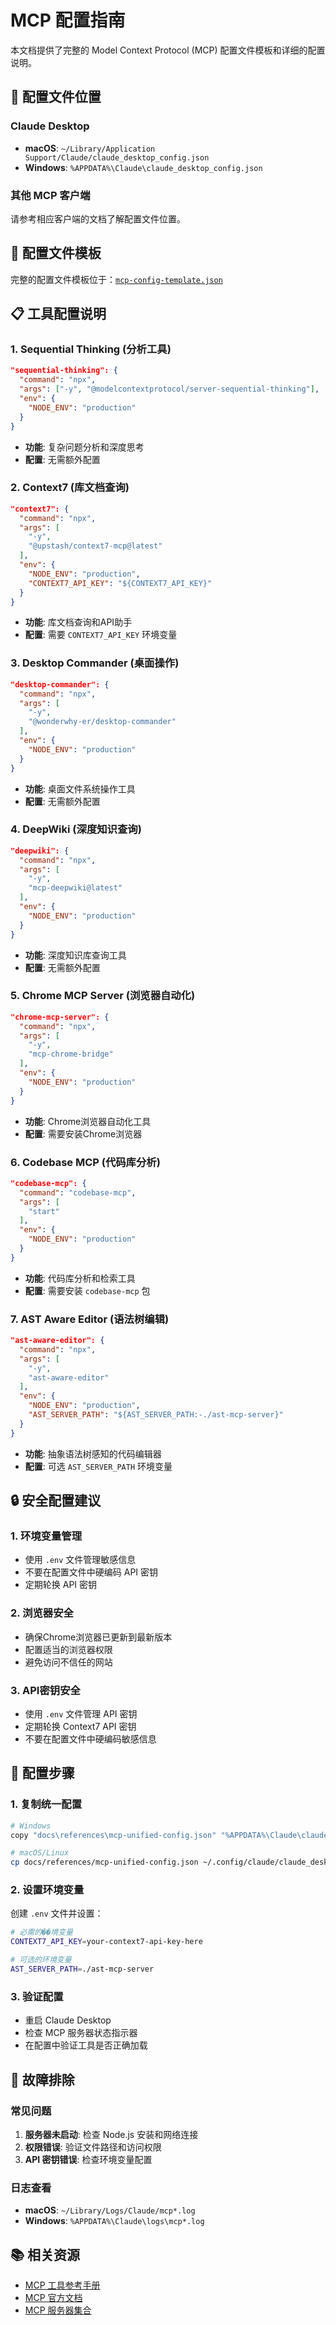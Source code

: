# MCP 配置指南

本文档提供了完整的 Model Context Protocol (MCP) 配置文件模板和详细的配置说明。

## 📁 配置文件位置

### Claude Desktop
- **macOS**: `~/Library/Application Support/Claude/claude_desktop_config.json`
- **Windows**: `%APPDATA%\Claude\claude_desktop_config.json`

### 其他 MCP 客户端
请参考相应客户端的文档了解配置文件位置。

## 🔧 配置文件模板

完整的配置文件模板位于：[`mcp-config-template.json`](./mcp-config-template.json)

## 📋 工具配置说明

### 1. Sequential Thinking (分析工具)
```json
"sequential-thinking": {
  "command": "npx",
  "args": ["-y", "@modelcontextprotocol/server-sequential-thinking"],
  "env": {
    "NODE_ENV": "production"
  }
}
```
- **功能**: 复杂问题分析和深度思考
- **配置**: 无需额外配置

### 2. Context7 (库文档查询)
```json
"context7": {
  "command": "npx",
  "args": [
    "-y",
    "@upstash/context7-mcp@latest"
  ],
  "env": {
    "NODE_ENV": "production",
    "CONTEXT7_API_KEY": "${CONTEXT7_API_KEY}"
  }
}
```
- **功能**: 库文档查询和API助手
- **配置**: 需要 `CONTEXT7_API_KEY` 环境变量

### 3. Desktop Commander (桌面操作)
```json
"desktop-commander": {
  "command": "npx",
  "args": [
    "-y",
    "@wonderwhy-er/desktop-commander"
  ],
  "env": {
    "NODE_ENV": "production"
  }
}
```
- **功能**: 桌面文件系统操作工具
- **配置**: 无需额外配置

### 4. DeepWiki (深度知识查询)
```json
"deepwiki": {
  "command": "npx",
  "args": [
    "-y",
    "mcp-deepwiki@latest"
  ],
  "env": {
    "NODE_ENV": "production"
  }
}
```
- **功能**: 深度知识库查询工具
- **配置**: 无需额外配置

### 5. Chrome MCP Server (浏览器自动化)
```json
"chrome-mcp-server": {
  "command": "npx",
  "args": [
    "-y",
    "mcp-chrome-bridge"
  ],
  "env": {
    "NODE_ENV": "production"
  }
}
```
- **功能**: Chrome浏览器自动化工具
- **配置**: 需要安装Chrome浏览器

### 6. Codebase MCP (代码库分析)
```json
"codebase-mcp": {
  "command": "codebase-mcp",
  "args": [
    "start"
  ],
  "env": {
    "NODE_ENV": "production"
  }
}
```
- **功能**: 代码库分析和检索工具
- **配置**: 需要安装 `codebase-mcp` 包

### 7. AST Aware Editor (语法树编辑)
```json
"ast-aware-editor": {
  "command": "npx",
  "args": [
    "-y",
    "ast-aware-editor"
  ],
  "env": {
    "NODE_ENV": "production",
    "AST_SERVER_PATH": "${AST_SERVER_PATH:-./ast-mcp-server}"
  }
}
```
- **功能**: 抽象语法树感知的代码编辑器
- **配置**: 可选 `AST_SERVER_PATH` 环境变量

## 🔒 安全配置建议

### 1. 环境变量管理
- 使用 `.env` 文件管理敏感信息
- 不要在配置文件中硬编码 API 密钥
- 定期轮换 API 密钥

### 2. 浏览器安全
- 确保Chrome浏览器已更新到最新版本
- 配置适当的浏览器权限
- 避免访问不信任的网站

### 3. API密钥安全
- 使用 `.env` 文件管理 API 密钥
- 定期轮换 Context7 API 密钥
- 不要在配置文件中硬编码敏感信息

## 📝 配置步骤

### 1. 复制统一配置
```bash
# Windows
copy "docs\references\mcp-unified-config.json" "%APPDATA%\Claude\claude_desktop_config.json"

# macOS/Linux
cp docs/references/mcp-unified-config.json ~/.config/claude/claude_desktop_config.json
```

### 2. 设置环境变量
创建 `.env` 文件并设置：
```bash
# 必需的��境变量
CONTEXT7_API_KEY=your-context7-api-key-here

# 可选的环境变量
AST_SERVER_PATH=./ast-mcp-server
```

### 3. 验证配置
- 重启 Claude Desktop
- 检查 MCP 服务器状态指示器
- 在配置中验证工具是否正确加载

## 🔧 故障排除

### 常见问题
1. **服务器未启动**: 检查 Node.js 安装和网络连接
2. **权限错误**: 验证文件路径和访问权限
3. **API 密钥错误**: 检查环境变量配置

### 日志查看
- **macOS**: `~/Library/Logs/Claude/mcp*.log`
- **Windows**: `%APPDATA%\Claude\logs\mcp*.log`

## 📚 相关资源

- [MCP 工具参考手册](./mcp-tools-reference.md)
- [MCP 官方文档](https://modelcontextprotocol.io/)
- [MCP 服务器集合](https://github.com/modelcontextprotocol/servers)
